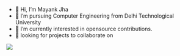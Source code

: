 - 👋 Hi, I’m Mayank Jha
- 👀 I’m pursuing Computer Engineering from Delhi Technological University
- 🌱 I’m currently interested in opensource contributions.
- 💞️ looking for projects to collaborate on


<!---
parzival272000/parzival272000 is a ✨ special ✨ repository because its `README.md` (this file) appears on your GitHub profile.
You can click the Preview link to take a look at your changes.
--->
<img align="center" src="https://github-readme-stats.vercel.app/api/?username=parzival272000&theme=dark" />
